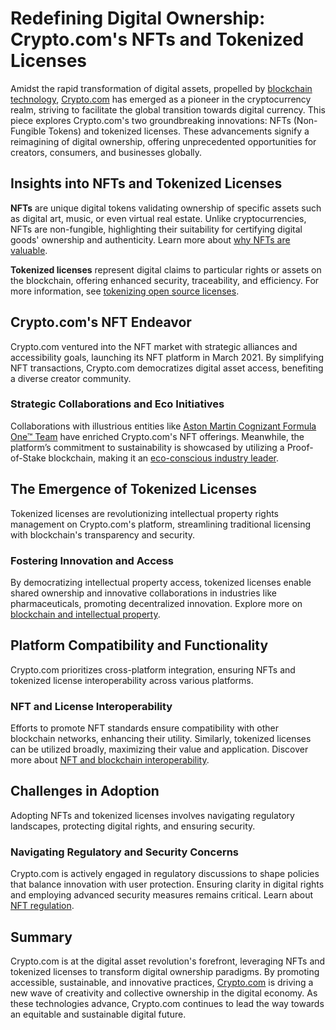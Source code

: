 # Redefining Digital Ownership: Crypto.com's NFTs and Tokenized Licenses

Amidst the rapid transformation of digital assets, propelled by [blockchain technology](https://www.license-token.com/wiki/what-is-blockchain), [Crypto.com](https://crypto.com) has emerged as a pioneer in the cryptocurrency realm, striving to facilitate the global transition towards digital currency. This piece explores Crypto.com's two groundbreaking innovations: NFTs (Non-Fungible Tokens) and tokenized licenses. These advancements signify a reimagining of digital ownership, offering unprecedented opportunities for creators, consumers, and businesses globally.

## Insights into NFTs and Tokenized Licenses

**NFTs** are unique digital tokens validating ownership of specific assets such as digital art, music, or even virtual real estate. Unlike cryptocurrencies, NFTs are non-fungible, highlighting their suitability for certifying digital goods' ownership and authenticity. Learn more about [why NFTs are valuable](https://www.license-token.com/wiki/why-are-nf-ts-valuable).

**Tokenized licenses** represent digital claims to particular rights or assets on the blockchain, offering enhanced security, traceability, and efficiency. For more information, see [tokenizing open source licenses](https://www.license-token.com/wiki/tokenizing-open-source-licenses).

## Crypto.com's NFT Endeavor

Crypto.com ventured into the NFT market with strategic alliances and accessibility goals, launching its NFT platform in March 2021. By simplifying NFT transactions, Crypto.com democratizes digital asset access, benefiting a diverse creator community.

### Strategic Collaborations and Eco Initiatives

Collaborations with illustrious entities like [Aston Martin Cognizant Formula One™ Team](https://www.astonmartinf1.com/) have enriched Crypto.com's NFT offerings. Meanwhile, the platform’s commitment to sustainability is showcased by utilizing a Proof-of-Stake blockchain, making it an [eco-conscious industry leader](https://www.license-token.com/wiki/sustainable-blockchain-practices).

## The Emergence of Tokenized Licenses

Tokenized licenses are revolutionizing intellectual property rights management on Crypto.com's platform, streamlining traditional licensing with blockchain's transparency and security.

### Fostering Innovation and Access

By democratizing intellectual property access, tokenized licenses enable shared ownership and innovative collaborations in industries like pharmaceuticals, promoting decentralized innovation. Explore more on [blockchain and intellectual property](https://www.license-token.com/wiki/blockchain-and-intellectual-property).

## Platform Compatibility and Functionality

Crypto.com prioritizes cross-platform integration, ensuring NFTs and tokenized license interoperability across various platforms.

### NFT and License Interoperability

Efforts to promote NFT standards ensure compatibility with other blockchain networks, enhancing their utility. Similarly, tokenized licenses can be utilized broadly, maximizing their value and application. Discover more about [NFT and blockchain interoperability](https://www.license-token.com/wiki/nft-and-blockchain-interoperability).

## Challenges in Adoption

Adopting NFTs and tokenized licenses involves navigating regulatory landscapes, protecting digital rights, and ensuring security.

### Navigating Regulatory and Security Concerns

Crypto.com is actively engaged in regulatory discussions to shape policies that balance innovation with user protection. Ensuring clarity in digital rights and employing advanced security measures remains critical. Learn about [NFT regulation](https://www.license-token.com/wiki/nft-regulation).

## Summary

Crypto.com is at the digital asset revolution's forefront, leveraging NFTs and tokenized licenses to transform digital ownership paradigms. By promoting accessible, sustainable, and innovative practices, [Crypto.com](https://crypto.com) is driving a new wave of creativity and collective ownership in the digital economy. As these technologies advance, Crypto.com continues to lead the way towards an equitable and sustainable digital future.